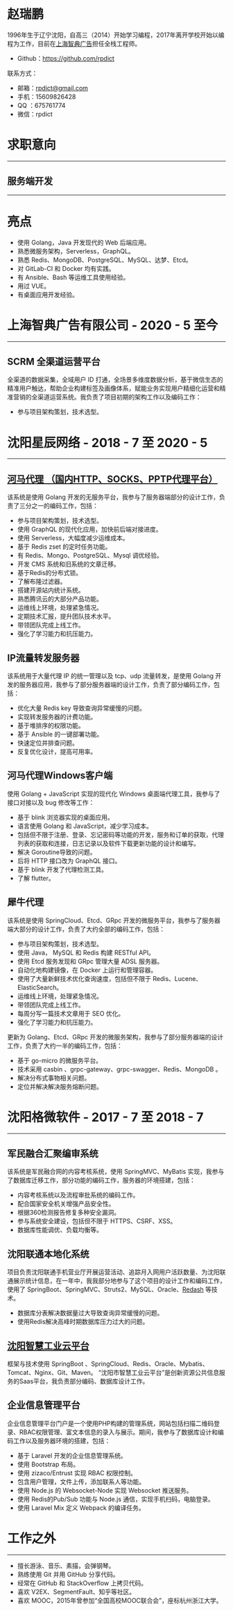 # 赵瑞鹏

1996年生于辽宁沈阳，自高三（2014）开始学习编程，2017年离开学校开始以编程为工作，目前在[上海智典广告](http://www.win-code.com/)担任全栈工程师。

* Github：https://github.com/rpdict

联系方式：

* 邮箱：[rpdict@gmail.com](mailto:rpdict@gmail.com)
* 手机：15609826428
* QQ  ：675761774
* 微信：rpdict

# 求职意向

* * *

## 服务端开发

* * *

# 亮点

* 使用 Golang，Java 开发现代的 Web 后端应用。
* 熟悉微服务架构，Serverless，GraphQL。
* 熟悉 Redis、MongoDB、PostgreSQL、MySQL、达梦、Etcd。
* 对 GitLab-CI 和 Docker 均有实践。
* 有 Ansible、Bash 等运维工具使用经验。
* 用过 VUE。
* 有桌面应用开发经验。

# 上海智典广告有限公司 - 2020 - 5 至今

* * *

## SCRM 全渠道运营平台

全渠道的数据采集，全域用户 ID 打通，全场景多维度数据分析，基于微信生态的精准用户触达，帮助企业构建标签及画像体系，赋能业务实现用户精细化运营和精准营销的全渠道运营系统。我负责了项目初期的架构工作以及编码工作：

* 参与项目架构策划，技术选型。


# 沈阳星辰网络 - 2018 - 7 至 2020 - 5

* * *

## [河马代理 （国内HTTP、SOCKS、PPTP代理平台）](https://www.hemadaili.com/)

该系统是使用 Golang 开发的无服务平台，我参与了服务器端部分的设计工作，负责了三分之一的编码工作，包括：

* 参与项目架构策划，技术选型。
* 使用 GraphQL 的现代化应用，加快前后端对接进度。
* 使用 Serverless，大幅度减少运维成本。
* 基于 Redis zset 的定时任务功能。
* 有 Redis、Mongo、PostgreSQL、Mysql 调优经验。
* 开发 CMS 系统和旧系统的文章迁移。
* 基于Redis的分布式锁。
* 了解布隆过滤器。
* 搭建开源站内统计系统。
* 熟悉腾讯云的大部分产品功能。
* 运维线上环境，处理紧急情况。
* 定期技术汇报，提升团队技术水平。
* 带领团队完成上线工作。
* 强化了学习能力和抗压能力。



## IP流量转发服务器

该系统用于大量代理 IP 的统一管理以及 tcp、udp 流量转发，是使用 Golang 开发的服务器应用，我参与了部分服务器端的设计工作，负责了部分编码工作，包括：

* 优化大量 Redis key 导致查询异常缓慢的问题。
* 实现转发服务器的计费功能。
* 基于堆排序的权限功能。
* 基于 Ansible 的一键部署功能。
* 快速定位并排查问题。
* 反复优化设计，提高可用率。

## 河马代理Windows客户端

使用 Golang + JavaScript 实现的现代化 Windows 桌面端代理工具，我参与了接口对接以及 bug 修改等工作：

* 基于 blink 浏览器实现的桌面应用。
* 语言使用 Golang 和 JavaScript，减少学习成本。
* 包括但不限于注册、登录、忘记密码等功能的开发，服务和订单的获取，代理列表的获取和连接，日志记录以及软件下载更新功能的设计和编写。
* 解决 Goroutine导致的问题。
* 后将 HTTP 接口改为 GraphQL 接口。
* 基于 blink 开发了代理检测工具。
* 了解 flutter。

## 犀牛代理

该系统是使用 SpringCloud、Etcd、GRpc 开发的微服务平台，我参与了服务器端大部分的设计工作，负责了大约全部的编码工作，包括：

* 参与项目架构策划，技术选型。
* 使用 Java， MySQL 和 Redis 构建 RESTful API。
* 使用 Etcd 服务发现和 GRpc 管理大量 ADSL 服务器。
* 自动化地构建镜像，在 Docker 上运行和管理容器。
* 使用了大量新鲜技术优化查询速度，包括但不限于 Redis、Lucene、ElasticSearch。
* 运维线上环境，处理紧急情况。
* 带领团队完成上线工作。
* 每周分写一篇技术文章用于 SEO 优化。
* 强化了学习能力和抗压能力。


更新为 Golang、Etcd、GRpc 开发的微服务架构，我参与了部分服务器端的设计工作，负责了大约一半的编码工作，包括：

* 基于 go-micro 的微服务平台。
* 技术采用 casbin 、grpc-gateway、grpc-swagger、Redis、MongoDB 。
* 解决分布式事物相关问题。
* 定位并解决解决服务熔断问题。

# 沈阳格微软件 - 2017 - 7 至 2018 - 7

* * *

## 军民融合汇聚编审系统

该系统是军民融合网的内容考核系统，使用 SpringMVC、MyBatis 实现，我参与了数据库迁移工作，部分功能的编码工作，服务器的环境搭建，包括：

* 内容考核系统以及流程审批系统的编码工作。
* 配合国家安全机关增强产品安全性。
* 根据360检测报告修复多种安全漏洞。
* 参与系统安全建设，包括但不限于 HTTPS、CSRF、XSS。
* 数据库性能调优、负载均衡等。

## 沈阳联通本地化系统

项目负责沈阳联通手机营业厅开展运营活动、追踪月入网用户活跃数量、为沈阳联通展示统计信息，在一年中，我我部分地参与了这个项目的设计工作和编码工作，使用了 SpringBoot、SpringMVC、Struts2、MySQL、Oracle、[Redash](https://redash.io/) 等技术。

* 数据库分表解决数据量过大导致查询异常缓慢的问题。
* 使用Redis解决高峰时期数据库压力过大的问题。

## [沈阳智慧工业云平台](http://www.gytaobao.cn:9292/)

框架与技术使用 SpringBoot 、SpringCloud、Redis、Oracle、Mybatis、Tomcat、Nginx、Git、Maven。
“沈阳市智慧工业云平台”是创新资源公共信息服务的Saas平台，我负责部分编码、数据库设计工作。

##  企业信息管理平台

企业信息管理平台门户是一个使用PHP构建的管理系统，网站包括扫描二维码登录、RBAC权限管理、富文本信息的录入与展示。期间，我参与了数据库设计和编码工作以及服务器环境的搭建，包括：

* 基于 Laravel 开发的企业信息管理系统。
* 使用 Bootstrap 布局。
* 使用 zizaco/Entrust 实现 RBAC 权限控制。
* 包含用户管理，文件上传，添加联系人等功能。
* 使用 Node.js 的 Websocket-Node 实现 Websocket 推送服务。
* 使用 Redis的Pub/Sub 功能与 Node.js 通信，实现手机扫码，电脑登录。
* 使用 Laravel Mix 定义 Webpack 的编译任务。

# 工作之外

* * *

* 擅长游泳、音乐、素描，会弹钢琴。
* 熟练使用 Git 并用 GitHub 分享代码。
* 经常在 GitHub 和  StackOverflow 上拷贝代码。
* 喜欢 V2EX、SegmentFault、知乎等社区。
* 喜欢 MOOC，2015年曾参加“全国高校MOOC联合会”，座标杭州浙江大学。







